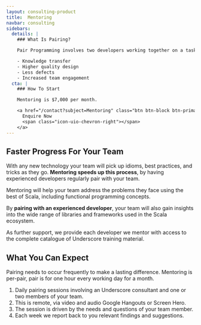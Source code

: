 ```yaml
---
layout: consulting-product
title:  Mentoring
navbar: consulting
sidebars:
  details: |
    ### What Is Pairing?

    Pair Programming involves two developers working together on a task, giving:

    - Knowledge transfer
    - Higher quality design
    - Less defects
    - Increased team engagement
  cta: |
    ### How To Start

    Mentoring is $7,000 per month.

    <a href="/contact?subject=Mentoring" class="btn btn-block btn-primary">
      Enquire Now
      <span class="icon-uio-chevron-right"></span>
    </a>
---
```


## Faster Progress For Your Team

With any new technology your team will pick up idioms, best practices, and tricks as they go. **Mentoring speeds up this process**, by having experienced developers regularly pair with your team.

Mentoring will help your team address the problems they face using the best of Scala, including functional programming concepts.

By **pairing with an experienced developer**, your team will also gain insights into the wide range of libraries and frameworks used in the Scala ecosystem.

As further support, we provide each developer we mentor with access to the complete catalogue of Underscore training material.

## What You Can Expect

Pairing needs to occur frequently to make a lasting difference.
Mentoring is per-pair, pair is for one hour every working day for a month.

1. Daily pairing sessions involving an Underscore consultant and one or two members of your team.
2. This is remote, via video and audio Google Hangouts or Screen Hero.
3. The session is driven by the needs and questions of your team member.
4. Each week we report back to you relevant findings and suggestions.
